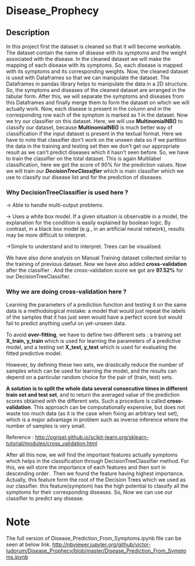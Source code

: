 # Disease_Prophecy
## Description
In this project first the dataset is cleaned so that it will become workable. The dataset contain the name of disease with its symptoms and the weight associated with the disease.
In the cleaned dataset we will make the mapping of each disease with its symptoms. So, each disease is mapped with its symptoms and its corresponding weights. Now, the cleaned dataset
is used with Dataframes so that we can manipulate the dataset. The Dataframes in pandas library helps to manipulate the data in a 2D structure. So, the symptoms and diseases of the 
cleaned dataset are arranged in the tabular form. After this, we will separate the symptoms and diseases from this Dataframes and finally merge them to form the dataset on which we will
actually work. Now, each disease is present in the column and in the corresponding row each of the symptom is marked as 1 in the dataset. 
Now we try our classifier on this dataset. Here, we will use **MultinomialNB()** to classify our dataset, because **MultinomialNB()** is much better way of classification if the input dataset
is present in the textual format. Here we have to note that classifier don't work on the unseen data so if we partition the data in the training and testing set then we don't get our
appropriate result as we can't predict diseases which it hasn't seen before. So, we have to train the classifier on the total dataset. This is again Multilabel classification, here we
got the score of 90% for the prediction values. Now we will train our ***DecisionTreeClassifier*** which is main classifier which we use to classify our disease list and for the prediction of
diseases.

### **Why DecisionTreeClassifier is used here ?**

-> Able to handle multi-output problems.

-> Uses a white box model. If a given situation is observable in a model, the explanation for the condition is easily explained by boolean logic. By contrast, in a black box model (e.g., in an artificial neural network), results may be more difficult to interpret.

->Simple to understand and to interpret. Trees can be visualised.

We have also done analysis on Manual Training dataset collected similar to the training of previous dataset. Now we have also added **cross-validation** after the classifier . And the cross-validation
score we got are **97.52%** for our DecisionTreeClassifier.

### **Why we are doing cross-validation here ?**

Learning the parameters of a prediction function and testing it on the same data is a methodological mistake: a model that would just repeat the labels of the samples that it has just seen would have a perfect score but would fail to predict anything useful on yet-unseen data.

To avoid **over-fitting**, we have to define two different sets : a training set **X_train, y_train** which is used for learning the parameters of a predictive model, and a testing set **X_test, y_test** which is used for evaluating the fitted predictive model.

However, by defining these two sets, we drastically reduce the number of samples which can be used for learning the model, and the results can depend on a particular random choice for the pair of (train, test) sets.

**A solution is to split the whole data several consecutive times in different train set and test set**, and to return the averaged value of the prediction scores obtained with the different sets. Such a procedure is called **cross-validation**. This approach can be computationally expensive, but does not waste too much data (as it is the case when fixing an arbitrary test set), which is a major advantage in problem such as inverse inference where the number of samples is very small.

Reference : http://ogrisel.github.io/scikit-learn.org/sklearn-tutorial/modules/cross_validation.html

After all this now, we will find the important features actually symptoms which helps in the classification through DecisionTreeClassifier method. For this, we will store the
importance of each features and then sort in descending order . Then we found the feature having highest importance. Actually, this feature form the root of the Decision Trees
which we used as our classifier. this feature(symptom) has the high potential to classify all the symptoms for their corresponding diseases. So, Now we can use our classifier to 
predict any disease.

# Note 
The full version of Disease_Prediction_From_Symptoms.ipynb file can be seen at below link. 
http://nbviewer.jupyter.org/github/victor-ludorum/Disease_Prophecy/blob/master/Disease_Prediction_From_Symptoms.ipynb
